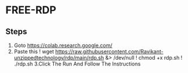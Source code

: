# FREE-RDP
## Steps
1. Goto https://colab.research.google.com/ 
2. Paste this 
! wget https://raw.githubusercontent.com/Ravikant-unzippedtechnology/rdp/main/rdp.sh &> /dev/null
! chmod +x rdp.sh
! ./rdp.sh
3.Click The Run And Follow The Instructions
